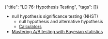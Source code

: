{"title": "LD 76: Hypothesis Testing", "tags": []}
* null hypothesis significance testing (NHST)
  * null hypothesis and alternative hypothesis
  * [Calculators](https://www.evanmiller.org/ab-testing/)
* [Mastering A/B testing with Bayesian statistics](https://www.slideshare.net/Voluum/mastering-ab-testing-with-bayesian-statistics)

